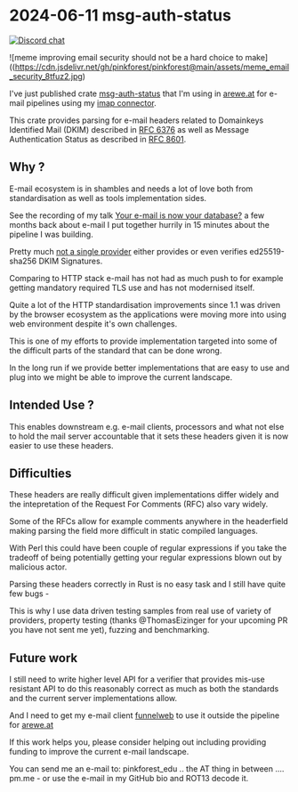 # 2024-06-11 msg-auth-status

[![Discord chat][discord-badge]][discord-url]

![meme improving email security should not be a hard choice to make]((https://cdn.jsdelivr.net/gh/pinkforest/pinkforest@main/assets/meme_email_security_8tfuz2.jpg)

I've just published crate [msg-auth-status] that I'm using in [arewe.at] for e-mail pipelines using my [imap connector].

This crate provides parsing for e-mail headers related to Domainkeys Identified Mail (DKIM) described in [RFC 6376] as well as Message Authentication Status as described in [RFC 8601].

## Why ?

E-mail ecosystem is in shambles and needs a lot of love both from standardisation as well as tools implementation sides.

See the recording of my talk [Your e-mail is now your database?](https://www.youtube.com/watch?v=rDl6JzeaZXQ) a few months back about e-mail I put together hurrily in 15 minutes about the pipeline I was building.

Pretty much [not a single provider](https://www.uriports.com/blog/dkim-ed25519-adoption/) either provides or even verifies ed25519-sha256 DKIM Signatures.

Comparing to HTTP stack e-mail has not had as much push to for example getting mandatory required TLS use and has not modernised itself.

Quite a lot of the HTTP standardisation improvements since 1.1 was driven by the browser ecosystem as the applications were moving more into using web environment despite it's own challenges.

This is one of my efforts to provide implementation targeted into some of the difficult parts of the standard that can be done wrong.

In the long run if we provide better implementations that are easy to use and plug into we might be able to improve the current landscape.

## Intended Use ?

This enables downstream e.g. e-mail clients, processors and what not else to hold the mail server accountable that it sets these headers given it is now easier to use these headers.

## Difficulties

These headers are really difficult given implementations differ widely and the intepretation of the Request For Comments (RFC) also vary widely.

Some of the RFCs allow for example comments anywhere in the headerfield making parsing the field more difficult in static compiled languages.

With Perl this could have been couple of regular expressions if you take the tradeoff of being potentially getting your regular expressions blown out by malicious actor.

Parsing these headers correctly in Rust is no easy task and I still have quite few bugs -

This is why I use data driven testing samples from real use of variety of providers, property testing (thanks @ThomasEizinger for your upcoming PR you have not sent me yet), fuzzing and benchmarking.

## Future work

I still need to write higher level API for a verifier that provides mis-use resistant API to do this reasonably correct as much as both the standards and the current server implementations allow.

And I need to get my e-mail client [funnelweb] to use it outside the pipeline for [arewe.at]

If this work helps you, please consider helping out including providing funding to improve the current e-mail landscape.

You can send me an e-mail to: pinkforest_edu .. the AT thing in between ....  pm.me - or use the e-mail in my GitHub bio and ROT13 decode it.

[msg-auth-status]: https://github.com/areweat/msg-auth-status
[arewe.at]: https://github.com/areweat/
[imap connector]: https://github.com/fluvio-connectors/imap-connector
[RFC 6376]: https://www.rfc-editor.org/rfc/rfc6376.html
[RFC 8601]: https://datatracker.ietf.org/doc/html/rfc8601
[funnelweb]: https://github.com/pinkforest/funnelweb

[discord-badge]: https://img.shields.io/discord/934761553952141402.svg?logo=discord
[discord-url]: https://discord.gg/rXVsmzhaZa
